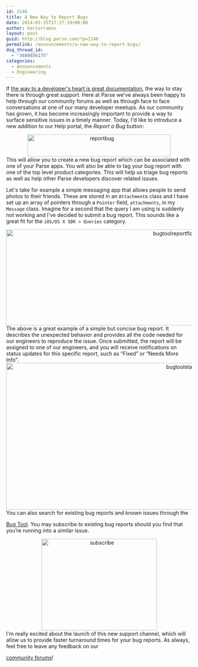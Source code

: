 ```yaml
---
id: 2146
title: A New Way to Report Bugs
date: 2014-03-25T17:27:19+00:00
author: hectorramos
layout: post
guid: http://blog.parse.com/?p=2146
permalink: /announcements/a-new-way-to-report-bugs/
dsq_thread_id:
  - "3689856175"
categories:
  - Announcements
  - Engineering
---
```

If [the way to a developer's heart is great documentation](http://blog.parse.com/2012/01/11/designing-great-api-docs/), the way to stay there is through great support. Here at Parse we've always been happy to help through our community forums as well as through face to face conversations at one of our many developer meetups. As our community has grown, it has become increasingly important to provide a way to surface sensitive issues in a timely manner. Today, I'd like to introduce a new addition to our Help portal, the _Report a Bug_ button:

<center>
  <img class="aligncenter size-full wp-image-2190" alt="reportbug" src="{{ site.url }}/assets/wp-content/uploads/2014/03/reportbug.png" width="388" height="60" />
</center>This will allow you to create a new bug report which can be associated with one of your Parse apps. You will also be able to tag your bug report with one of the top level product categories. This will help us triage bug reports as well as help other Parse developers discover related issues.

Let's take for example a simple messaging app that allows people to send photos to their friends. These are stored in an `Attachment`s class and I have set up an array of pointers through a `Pointer` field, `attachments`, in my `Message` class. Imagine for a second that the query I am using is suddenly not working and I've decided to submit a bug report. This sounds like a great fit for the `iOS/OS X SDK > Queries` category.

<center>
  <img class="aligncenter size-full wp-image-2201" alt="bugtoolreportflow" src="{{ site.url }}/assets/wp-content/uploads/2014/03/bugtoolreportflow.png" width="900" height="260" />
</center>The above is a great example of a simple but concise bug report. It describes the unexpected behavior and provides all the code needed for our engineers to reproduce the issue. Once submitted, the report will be assigned to one of our engineers, and you will receive notifications on status updates for this specific report, such as “Fixed” or “Needs More Info”.

<center>
  <img class="aligncenter size-full wp-image-2206" alt="bugtoolstatus" src="{{ site.url }}/assets/wp-content/uploads/2014/03/bugtoolstatus.png" width="943" height="398" />
</center>You can also search for existing bug reports and known issues through the 

[Bug Tool](https://developers.facebook.com/x/bugs/trending/). You may subscribe to existing bug reports should you find that you’re running into a similar issue.

<center>
  <img class="aligncenter size-full wp-image-2207" alt="subscribe" src="{{ site.url }}/assets/wp-content/uploads/2014/03/subscribe.png" width="313" height="249" />
</center>I'm really excited about the launch of this new support channel, which will allow us to provide faster turnaround times for your bug reports. As always, feel free to leave any feedback on our 

[community forums](https://parse.com/help)!